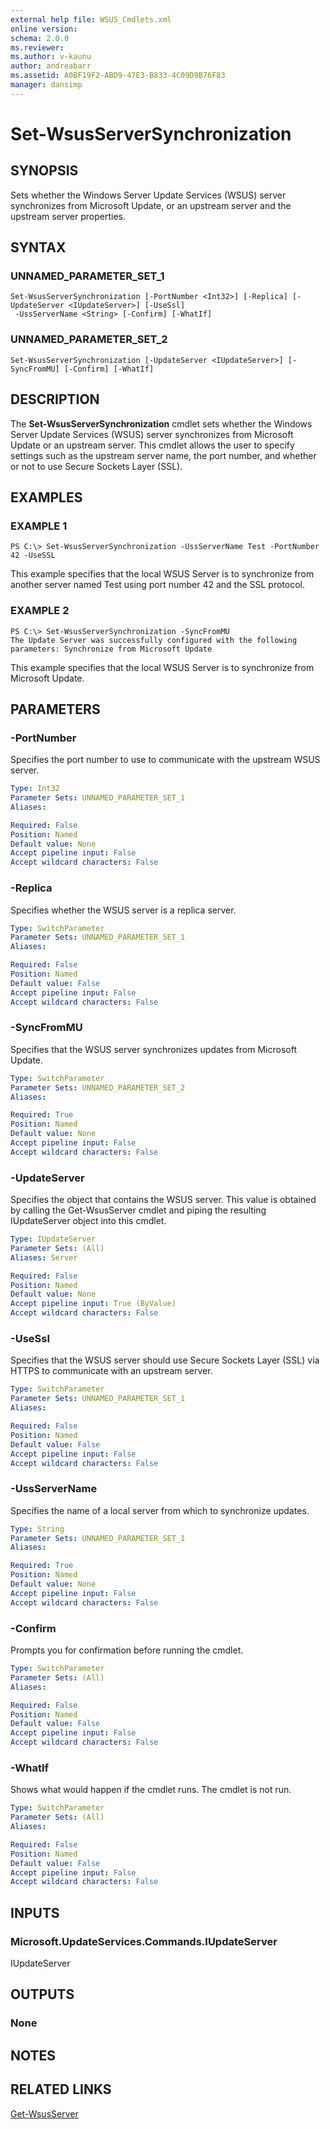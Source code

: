 ```yaml
---
external help file: WSUS_Cmdlets.xml
online version: 
schema: 2.0.0
ms.reviewer:
ms.author: v-kaunu
author: andreabarr
ms.assetid: A0BF19F2-ABD9-47E3-B833-4C09D9B76F83
manager: dansimp
---
```


# Set-WsusServerSynchronization

## SYNOPSIS
Sets whether the Windows Server Update Services (WSUS) server synchronizes from Microsoft Update, or an upstream server and the upstream server properties.

## SYNTAX

### UNNAMED_PARAMETER_SET_1
```
Set-WsusServerSynchronization [-PortNumber <Int32>] [-Replica] [-UpdateServer <IUpdateServer>] [-UseSsl]
 -UssServerName <String> [-Confirm] [-WhatIf]
```

### UNNAMED_PARAMETER_SET_2
```
Set-WsusServerSynchronization [-UpdateServer <IUpdateServer>] [-SyncFromMU] [-Confirm] [-WhatIf]
```

## DESCRIPTION
The **Set-WsusServerSynchronization** cmdlet sets whether the Windows Server Update Services (WSUS) server synchronizes from Microsoft Update or an upstream server.
This cmdlet allows the user to specify settings such as the upstream server name, the port number, and whether or not to use Secure Sockets Layer (SSL).

## EXAMPLES

### EXAMPLE 1
```
PS C:\> Set-WsusServerSynchronization -UssServerName Test -PortNumber 42 -UseSSL
```

This example specifies that the local WSUS Server is to synchronize from another server named Test using port number 42 and the SSL protocol.

### EXAMPLE 2
```
PS C:\> Set-WsusServerSynchronization -SyncFromMU
The Update Server was successfully configured with the following parameters: Synchronize from Microsoft Update
```

This example specifies that the local WSUS Server is to synchronize from Microsoft Update.

## PARAMETERS

### -PortNumber
Specifies the port number to use to communicate with the upstream WSUS server.

```yaml
Type: Int32
Parameter Sets: UNNAMED_PARAMETER_SET_1
Aliases: 

Required: False
Position: Named
Default value: None
Accept pipeline input: False
Accept wildcard characters: False
```

### -Replica
Specifies whether the WSUS server is a replica server.

```yaml
Type: SwitchParameter
Parameter Sets: UNNAMED_PARAMETER_SET_1
Aliases: 

Required: False
Position: Named
Default value: False
Accept pipeline input: False
Accept wildcard characters: False
```

### -SyncFromMU
Specifies that the WSUS server synchronizes updates from Microsoft Update.

```yaml
Type: SwitchParameter
Parameter Sets: UNNAMED_PARAMETER_SET_2
Aliases: 

Required: True
Position: Named
Default value: None
Accept pipeline input: False
Accept wildcard characters: False
```

### -UpdateServer
Specifies the object that contains the WSUS server.
This value is obtained by calling the Get-WsusServer cmdlet and piping the resulting IUpdateServer object into this cmdlet.

```yaml
Type: IUpdateServer
Parameter Sets: (All)
Aliases: Server

Required: False
Position: Named
Default value: None
Accept pipeline input: True (ByValue)
Accept wildcard characters: False
```

### -UseSsl
Specifies that the WSUS server should use Secure Sockets Layer (SSL) via HTTPS to communicate with an upstream server.

```yaml
Type: SwitchParameter
Parameter Sets: UNNAMED_PARAMETER_SET_1
Aliases: 

Required: False
Position: Named
Default value: False
Accept pipeline input: False
Accept wildcard characters: False
```

### -UssServerName
Specifies the name of a local server from which to synchronize updates.

```yaml
Type: String
Parameter Sets: UNNAMED_PARAMETER_SET_1
Aliases: 

Required: True
Position: Named
Default value: None
Accept pipeline input: False
Accept wildcard characters: False
```

### -Confirm
Prompts you for confirmation before running the cmdlet.

```yaml
Type: SwitchParameter
Parameter Sets: (All)
Aliases: 

Required: False
Position: Named
Default value: False
Accept pipeline input: False
Accept wildcard characters: False
```

### -WhatIf
Shows what would happen if the cmdlet runs.
The cmdlet is not run.

```yaml
Type: SwitchParameter
Parameter Sets: (All)
Aliases: 

Required: False
Position: Named
Default value: False
Accept pipeline input: False
Accept wildcard characters: False
```

## INPUTS

### Microsoft.UpdateServices.Commands.IUpdateServer
IUpdateServer

## OUTPUTS

### None

## NOTES

## RELATED LINKS

[Get-WsusServer](./Get-WsusServer.md)

